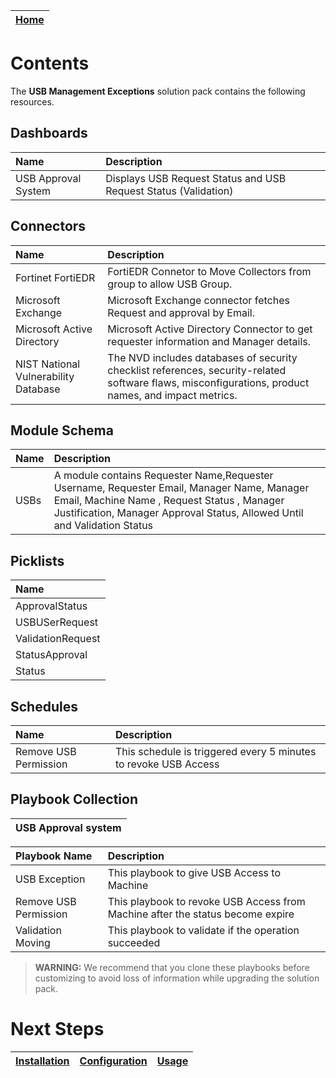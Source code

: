 | [Home](../README.md) |
| -------------------- |

# Contents

The **USB Management Exceptions** solution pack contains the following resources.

## Dashboards 

| Name                                      | Description                                                                                                                                                                            |
|:------------------------------------------|:---------------------------------------------------------------------------------------------------------------------------------------------------------------------------------------|
| USB Approval System                       | Displays USB Request Status and USB Request Status (Validation)                                                                                                                        |
## Connectors

| Name                                    | Description                                                                                                                                         |
|:----------------------------------------|:----------------------------------------------------------------------------------------------------------------------------------------------------|
| Fortinet FortiEDR                       | FortiEDR Connetor to Move Collectors from group to allow USB Group.                                                                                 |
| Microsoft Exchange                      | Microsoft Exchange connector fetches Request and approval by Email.                                                                                 |
| Microsoft Active Directory              | Microsoft Active Directory Connector to get requester information and Manager details.                                                              |
| NIST National Vulnerability Database    | The NVD includes databases of security checklist references, security-related software flaws, misconfigurations, product names, and impact metrics. |


## Module Schema

| Name         | Description                                                                                  |
|:-------------|:---------------------------------------------------------------------------------------------|
| USBs         | A module contains Requester Name,Requester Username, Requester Email, Manager Name, Manager Email, Machine Name , Request Status , Manager Justification, Manager Approval Status, Allowed Until and  Validation Status|


## Picklists

| Name                                   |
|:---------------------------------------|
| ApprovalStatus                         |
| USBUSerRequest                         |
| ValidationRequest                      |
| StatusApproval                         |
| Status                                 |


## Schedules

| Name                                                                 | Description                                                                                   |
|:---------------------------------------------------------------------|:----------------------------------------------------------------------------------------------|
| Remove USB Permission                                                | This schedule is triggered every 5 minutes to revoke USB Access                               |


## Playbook Collection

| USB Approval system                   |
| :------------------------------------ |


| Playbook Name                                              | Description                                                                                 |
|:-----------------------------------------------------------|:--------------------------------------------------------------------------------------------|
| USB Exception                                              | This playbook to give USB Access to Machine                                                 |
| Remove USB Permission                                      | This playbook to revoke USB Access from Machine after the status become expire              |
| Validation Moving                                          | This playbook to validate if the operation succeeded                                        |


>**WARNING:** We recommend that you clone these playbooks before customizing to avoid loss of information while upgrading the solution pack.

# Next Steps

| [Installation](./setup.md#installation) | [Configuration](./setup.md#configuration) | [Usage](./usage.md) |
|-----------------------------------------|-------------------------------------------|---------------------|
